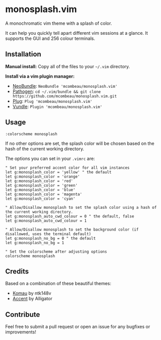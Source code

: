 # monosplash.vim

A monochromatic vim theme with a splash of color.

It can help you quickly tell apart different vim sessions at a glance.
It supports the GUI and 256 colour terminals.

## Installation

**Manual install:** Copy all of the files to your `~/.vim` directory.

**Install via a vim plugin manager:**

- [NeoBundle](https://github.com/Shougo/neobundle.vim): `NeoBundle 'mcombeau/monosplash.vim'`
- [Pathogen](https://github.com/tpope/vim-pathogen): `cd ~/.vim/bundle && git clone https://github.com/mcombeau/monosplash.vim.git`
- [Plug](https://github.com/junegunn/vim-plug): `Plug 'mcombeau/monosplash.vim'`
- [Vundle](https://github.com/VundleVim/Vundle.vim): `Plugin 'mcombeau/monosplash.vim'`

## Usage

```vim
:colorscheme monosplash
```

If no other options are set, the splash color will be chosen based on the hash of the current working directory.

The options you can set in your `.vimrc` are:

```vim
" Set your preferred accent color for all vim instances
let g:monosplash_color = 'yellow' " the default
let g:monosplash_color = 'orange'
let g:monosplash_color = 'red'
let g:monosplash_color = 'green'
let g:monosplash_color = 'blue'
let g:monosplash_color = 'magenta'
let g:monosplash_color = 'cyan'

" Allow/Disallow monosplash to set the splash color using a hash of the current working directory.
let g:monosplash_auto_cwd_colour = 0 " the default, false
let g:monosplash_auto_cwd_colour = 1

" Allow/Disallow monosplash to set the background color (if disallowed, uses the terminal default)
let g:monosplash_no_bg = 0 " the default
let g:monosplash_no_bg = 1

" Set the colorscheme after adjusting options
colorscheme monosplash
```

<!-- a neat thing to do is change the accent colour based on the working directory when vim starts: -->

<!-- ```vim -->
<!-- if getcwd() =~ 'code/my-cool-project' -->
<!--   let g:accent_colour = 'cyan' -->
<!--   colo accent -->
<!-- endif -->
<!-- ``` -->

## Credits

Based on a combination of these beautiful themes:

- [Komau](https://github.com/ntk148v/komau.vim) by ntk148v
- [Accent](https://github.com/Alligator/accent.vim) by Alligator

## Contribute

Feel free to submit a pull request or open an issue for any bugfixes or improvements!
